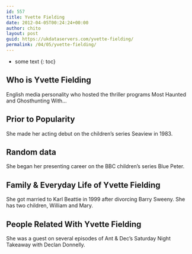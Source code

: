 ```yaml
---
id: 557
title: Yvette Fielding
date: 2012-04-05T00:24:24+00:00
author: chito
layout: post
guid: https://ukdataservers.com/yvette-fielding/
permalink: /04/05/yvette-fielding/
---
```


* some text
{: toc}
          
          
## Who is  Yvette Fielding
                  
                  
                  
English media personality who hosted the thriller programs Most Haunted and Ghosthunting With&#8230;
                  
                
                
                
## Prior to Popularity 
                  
                  
                  
She made her acting debut on the children&#8217;s series Seaview in 1983.
                  
                
                
                
## Random data 
                  
                  
                  
She began her presenting career on the BBC children&#8217;s series Blue Peter.
                  
                
                
                
## Family & Everyday Life of Yvette Fielding
                  
                  
                  
She got married to Karl Beattie in 1999 after divorcing Barry Sweeny. She has two children, William and Mary.
                  
                
                
                
## People Related With  Yvette Fielding
                  
                  
                  
She was a guest on several episodes of Ant & Dec&#8217;s Saturday Night Takeaway with Declan Donnelly.
                  
                
              
            
          
          
          
    
    
  
